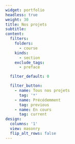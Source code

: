 ```yaml
---
widget: portfolio
headless: true
weight: 30
title: Nos projets
subtitle:
content:
  filters:
    folders:
      - course
    kinds:
      - section
    exclude_tags:
      - preface

  filter_default: 0

  filter_button:
    - name: Tous nos projets
      tag: '*'
    - name: Précédemment
      tag: previous
    - name: En cours
      tag: current
design:
  columns: '1'
  view: masonry
  flip_alt_rows: false
---
```

